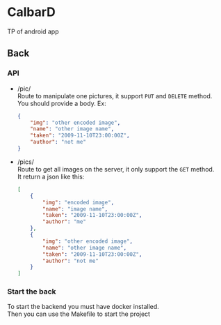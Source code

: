 # CalbarD

TP of android app

## Back

### API

- /pic/  
    Route to manipulate one pictures, it support `PUT` and `DELETE` method.  
    You should provide a body. Ex:  
    ```json
    {
        "img": "other encoded image",
        "name": "other image name",
        "taken": "2009-11-10T23:00:00Z",
        "author": "not me"
    }
    ```

- /pics/  
    Route to get all images on the server, it only support the `GET` method.  
    It return a json like this:  
    ```json
    [
        {
            "img": "encoded image",
            "name": "image name",
            "taken": "2009-11-10T23:00:00Z",
            "author": "me"
        },
        {
            "img": "other encoded image",
            "name": "other image name",
            "taken": "2009-11-10T23:00:00Z",
            "author": "not me"
        }
    ]
    ```

### Start the back

To start the backend you must have docker installed.  
Then you can use the Makefile to start the project
